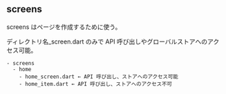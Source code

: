 ## screens

screens はページを作成するために使う。

ディレクトリ名\_screen.dart のみで API 呼び出しやグローバルストアへのアクセス可能。

```
- screens
  - home
    - home_screen.dart ← API 呼び出し、ストアへのアクセス可能
    - home_item.dart ← API 呼び出し、ストアへのアクセス不可
```
